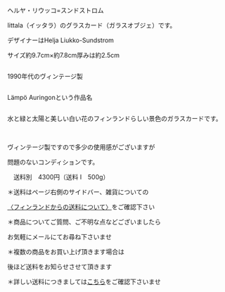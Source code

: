 <link rel="stylesheet" type="text/css" href="/assets/css/styles.css">

ヘルヤ・リウッコ=スンドストロム

Iittala（イッタラ）のグラスカード（ガラスオブジェ）です。

デザイナーはHelja Liukko-Sundstrom

サイズ約9.7cm×約7.8cm厚みは約2.5cm

<img alt="" src="http://blog.cnobi.jp/v1/blog/user/71e35865e9e62f3f9d70420d6124d2ab/1612823039"/> 

1990年代のヴィンテージ製

<img alt="" src="http://blog.cnobi.jp/v1/blog/user/71e35865e9e62f3f9d70420d6124d2ab/1612823035"/> 

 Lämpö Auringonという作品名

<img alt="" src="http://blog.cnobi.jp/v1/blog/user/71e35865e9e62f3f9d70420d6124d2ab/1612823036"/>

水と緑と太陽と美しい白い花のフィンランドらしい景色のガラスカードです。

<img alt="" src="http://blog.cnobi.jp/v1/blog/user/71e35865e9e62f3f9d70420d6124d2ab/1612823037"/> <img alt="" src="http://blog.cnobi.jp/v1/blog/user/71e35865e9e62f3f9d70420d6124d2ab/1612823038"/> 

ヴィンテージ製ですので多少の使用感がございますが

問題のないコンディションです。

　送料別　4300円（送料 I　500g）

＊送料はページ右側のサイドバー、雑貨についての

[〈フィンランドからの送料について〉](https://dkzakka.github.io/2005/03/31/雑貨について.html)をご確認下さい

＊商品についてご質問、ご不明な点などございましたら

お気軽にメールにてお尋ね下さいませ

＊複数の商品をお買い上げ頂きます場合は

後ほど送料をお知らせさせて頂きます

＊詳しい送料につきましては[こちら](http://dkzakka.blog.shinobi.jp/Entry/3385/)をご確認下さいませ